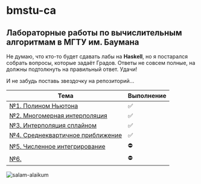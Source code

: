 # bmstu-ca
## Лабораторные работы по вычислительным алгоритмам в МГТУ им. Баумана 

Не думаю, что кто-то будет сдавать лабы на **Haskell**, но я постарался собрать вопросы, которые задаёт Градов. Ответы не совсем полные, на должны подтолкнуть на правильный ответ. Удачи!

И не забудь поставь звездочку на репозиторий...

| Тема  | Выполнение |
| ------ | ------ |
| [№1. Полином Ньютона](https://github.com/mRrvz/bmstu-ca/tree/master/lab_01) | ✅ |
| [№2. Многомерная интерполяция](https://github.com/mRrvz/bmstu-ca/tree/master/lab_02) | ✅ |
| [№3. Интерполяция сплайном](https://github.com/mRrvz/bmstu-ca/tree/master/lab_03) | ✅ |
| [№4. Среднеквартичное приближение](https://github.com/mRrvz/bmstu-ca/tree/master/lab_04)  | ✅ |
| [№5. Численное интегрирование](https://github.com/mRrvz/bmstu-ca/tree/master/lab_05) | ⛔ |
| [№6.](https://github.com/mRrvz/bmstu-ca/tree/master/lab_06) | ⛔ |



![salam-alaikum](https://sun9-71.userapi.com/c857320/v857320873/bfa9d/iNMsusvU9xQ.jpg)
